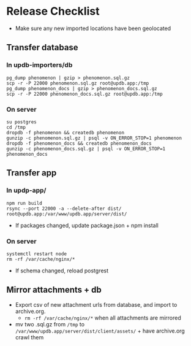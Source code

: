 # Release Checklist

- Make sure any new imported locations have been geolocated

## Transfer database

### In updb-importers/db
```
pg_dump phenomenon | gzip > phenomenon.sql.gz
scp -r -P 22000 phenomenon.sql.gz root@updb.app:/tmp
pg_dump phenomenon_docs | gzip > phenomenon_docs.sql.gz
scp -r -P 22000 phenomenon_docs.sql.gz root@updb.app:/tmp
```

### On server
```
su postgres
cd /tmp
dropdb -f phenomenon && createdb phenomenon
gunzip -c phenomenon.sql.gz | psql -v ON_ERROR_STOP=1 phenomenon
dropdb -f phenomenon_docs && createdb phenomenon_docs
gunzip -c phenomenon_docs.sql.gz | psql -v ON_ERROR_STOP=1 phenomenon_docs
```

## Transfer app

### In updp-app/
```
npm run build
rsync --port 22000 -a --delete-after dist/ root@updb.app:/var/www/updb.app/server/dist/
```

- If packages changed, update package.json + npm install

### On server
```
systemctl restart node
rm -rf /var/cache/nginx/*
```

- If schema changed, reload postgrest

## Mirror attachments + db

- Export csv of new attachment urls from database, and import to archive.org.
  - `rm -rf /var/cache/nginx/*` when all attachments are mirrored
- mv two .sql.gz from `/tmp` to `/var/www/updb.app/server/dist/client/assets/` + have archive.org crawl them